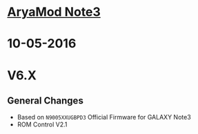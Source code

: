 
# [AryaMod Note3](http://forum.xda-developers.com/galaxy-note-3/development/rom-aryamod-v1-tw-lollipop-t2990920)

# 10-05-2016 
# V6.X
## General Changes
  - Based on `N9005XXUGBPD3` Official Firmware for GALAXY Note3
  - ROM Control V2.1
